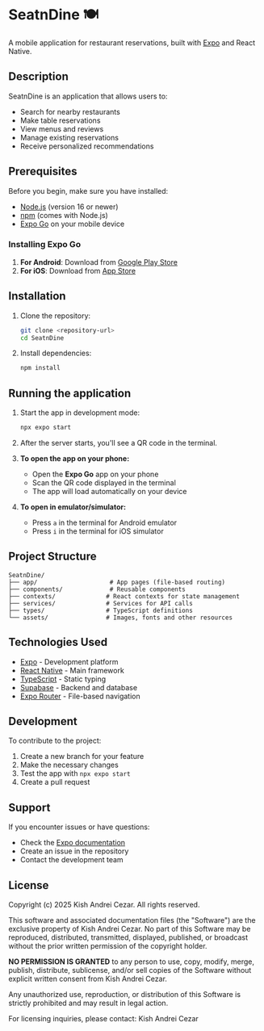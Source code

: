 # SeatnDine 🍽️

A mobile application for restaurant reservations, built with [Expo](https://expo.dev) and React Native.

## Description

SeatnDine is an application that allows users to:
- Search for nearby restaurants
- Make table reservations
- View menus and reviews
- Manage existing reservations
- Receive personalized recommendations

## Prerequisites

Before you begin, make sure you have installed:

- [Node.js](https://nodejs.org/) (version 16 or newer)
- [npm](https://www.npmjs.com/) (comes with Node.js)
- [Expo Go](https://expo.dev/go) on your mobile device

### Installing Expo Go

1. **For Android**: Download from [Google Play Store](https://play.google.com/store/apps/details?id=host.exp.exponent)
2. **For iOS**: Download from [App Store](https://apps.apple.com/app/expo-go/id982107779)

## Installation

1. Clone the repository:
   ```bash
   git clone <repository-url>
   cd SeatnDine
   ```

2. Install dependencies:
   ```bash
   npm install
   ```

## Running the application

1. Start the app in development mode:
   ```bash
   npx expo start
   ```

2. After the server starts, you'll see a QR code in the terminal.

3. **To open the app on your phone:**
   - Open the **Expo Go** app on your phone
   - Scan the QR code displayed in the terminal
   - The app will load automatically on your device

4. **To open in emulator/simulator:**
   - Press `a` in the terminal for Android emulator
   - Press `i` in the terminal for iOS simulator

## Project Structure

```
SeatnDine/
├── app/                    # App pages (file-based routing)
├── components/             # Reusable components
├── contexts/              # React contexts for state management
├── services/              # Services for API calls
├── types/                 # TypeScript definitions
└── assets/                # Images, fonts and other resources
```

## Technologies Used

- [Expo](https://expo.dev/) - Development platform
- [React Native](https://reactnative.dev/) - Main framework
- [TypeScript](https://www.typescriptlang.org/) - Static typing
- [Supabase](https://supabase.com/) - Backend and database
- [Expo Router](https://docs.expo.dev/router/introduction/) - File-based navigation

## Development

To contribute to the project:

1. Create a new branch for your feature
2. Make the necessary changes
3. Test the app with `npx expo start`
4. Create a pull request

## Support

If you encounter issues or have questions:
- Check the [Expo documentation](https://docs.expo.dev/)
- Create an issue in the repository
- Contact the development team

## License

Copyright (c) 2025 Kish Andrei Cezar. All rights reserved.

This software and associated documentation files (the "Software") are the exclusive property of Kish Andrei Cezar. No part of this Software may be reproduced, distributed, transmitted, displayed, published, or broadcast without the prior written permission of the copyright holder.

**NO PERMISSION IS GRANTED** to any person to use, copy, modify, merge, publish, distribute, sublicense, and/or sell copies of the Software without explicit written consent from Kish Andrei Cezar.

Any unauthorized use, reproduction, or distribution of this Software is strictly prohibited and may result in legal action.

For licensing inquiries, please contact: Kish Andrei Cezar